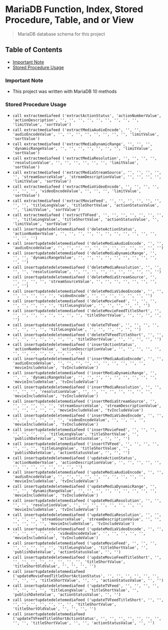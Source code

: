 # MariaDB Function, Index, Stored Procedure, Table, and or View
> MariaDB database schema for this project

## Table of Contents
* [Important Note](#important-note)
* [Stored Procedure Usage](#stored-procedure-usage)

### **Important Note**
* This project was written with MariaDB 10 methods

### Stored Procedure Usage
* `call extractmediafeed ('extractActionStatus', 'actionNumberValue', 'actionDescription', '', '', '', '', '', '', '', '', '', 'limitValue', 'sortValue')`
* `call extractmediafeed ('extractMediaAudioEncode', '', '', 'audioEncodeValue', '', '', '', '', '', '', '', '', 'limitValue', 'sortValue')`
* `call extractmediafeed ('extractMediaDynamicRange', '', '', '', 'dynamicRangeValue', '', '', '', '', '', '', '', 'limitValue', 'sortValue')`
* `call extractmediafeed ('extractMediaResolution', '', '', '', '', 'resolutionValue', '', '', '', '', '', '', 'limitValue', 'sortValue')`
* `call extractmediafeed ('extractMediaStreamSource', '', '', '', '', '', 'streamSourceValue', 'streamDescriptionValue', '', '', '', '', 'limitValue', 'sortValue')`
* `call extractmediafeed ('extractMediaVideoEncode', '', '', '', '', '', '', '', 'videoEncodeValue', '', '', '', 'limitValue', 'sortValue')`
* `call extractmediafeed ('extractMovieFeed', '', '', '', '', '', '', '', '', 'titleLongValue', 'titleShortValue', 'actionStatusValue', '', 'limitValue', 'sortValue')`
* `call extractmediafeed ('extractTVFeed', '', '', '', '', '', '', '', '', 'titleLongValue', 'titleShortValue', 'actionStatusValue', '', 'limitValue', 'sortValue')`
* `call insertupdatedeletemediafeed ('deleteActionStatus', 'actionNumberValue', '', '', '', '', '', '', '', '', '', '', '', '', '', '')`
* `call insertupdatedeletemediafeed ('deleteMediaAudioEncode', '', '', 'audioEncodeValue', '', '', '', '', '', '', '', '', '', '', '', '')`
* `call insertupdatedeletemediafeed ('deleteMediaDynamicRange', '', '', '', 'dynamicRangeValue', '', '', '', '', '', '', '', '', '', '', '')`
* `call insertupdatedeletemediafeed ('deleteMediaResolution', '', '', '', '', 'resolutionValue', '', '', '', '', '', '', '', '', '', '')`
* `call insertupdatedeletemediafeed ('deleteMediaStreamSource', '', '', '', '', '', 'streamSourceValue', '', '', '', '', '', '', '', '', '')`
* `call insertupdatedeletemediafeed ('deleteMediaVideoEncode', '', '', '', '', '', '', '', 'videoEncode', '', '', '', '', '', '', '')`
* `call insertupdatedeletemediafeed ('deleteMovieFeed', '', '', '', '', '', '', '', '', 'titleLongValue', '', '', '', '', '', '')`
* `call insertupdatedeletemediafeed ('deleteMovieFeedTitleShort', '', '', '', '', '', '', '', '', '', 'titleShortValue', '', '', '', '', '')`
* `call insertupdatedeletemediafeed ('deleteTVFeed', '', '', '', '', '', '', '', '', 'titleLongValue', '', '', '', '', '', '')`
* `call insertupdatedeletemediafeed ('deleteTVFeedTitleShort', '', '', '', '', '', '', '', '', '', 'titleShortValue', '', '', '', '', '')`
* `call insertupdatedeletemediafeed ('insertActionStatus', 'actionNumberValue', 'actionDescriptionValue', '', '', '', '', '', '', '', '', '', '', '', '', '')`
* `call insertupdatedeletemediafeed ('insertMediaAudioEncode', '', '', 'audioEncodeValue', '', '', '', '', '', '', '', '', '', '', 'movieIncludeValue', 'tvIncludeValue')`
* `call insertupdatedeletemediafeed ('insertMediaDynamicRange', '', '', '', 'dynamicRangeValue', '', '', '', '', '', '', '', '', '', 'movieIncludeValue', 'tvIncludeValue')`
* `call insertupdatedeletemediafeed ('insertMediaResolution', '', '', '', '', '', 'resolutionValue', '', '', '', '', '', '', '', '', 'movieIncludeValue', 'tvIncludeValue')`
* `call insertupdatedeletemediafeed ('insertMediaStreamSource', '', '', '', '', '', '', 'streamSourceValue', 'streamDescriptionValue', '', '', '', '', '', 'movieIncludeValue', 'tvIncludeValue')`
* `call insertupdatedeletemediafeed ('insertMediaVideoEncode', '', '', '', '', '', '', '', '', 'videoEncodeValue', '', '', '', '', 'movieIncludeValue', 'tvIncludeValue')`
* `call insertupdatedeletemediafeed ('insertMovieFeed', '', '', '', '', '', '', '', 'titleLongValue', 'titleShortValue', '', 'publishDateValue', 'actionStatusValue', '', '', '')`
* `call insertupdatedeletemediafeed ('insertTVFeed', '', '', '', '', '', '', '', 'titleLongValue', 'titleShortValue', '', 'publishDateValue', 'actionStatusValue', '', '', '')`
* `call insertupdatedeletemediafeed ('updateActionStatus', 'actionNumberValue', 'actionDescriptionValue', '', '', '', '', '', '', '', '', '', '', '', '', '')`
* `call insertupdatedeletemediafeed ('updateMediaAudioEncode', '', '', 'audioEncodeValue', '', '', '', '', '', '', '', '', '', '', 'movieIncludeValue', 'tvIncludeValue')`
* `call insertupdatedeletemediafeed ('updateMediaDynamicRange', '', '', '', 'dynamicRangeValue', '', '', '', '', '', '', '', '', '', 'movieIncludeValue', 'tvIncludeValue')`
* `call insertupdatedeletemediafeed ('updateMediaResolution', '', '', '', '', 'resolutionValue', '', '', '', '', '', '', '', '', 'movieIncludeValue', 'tvIncludeValue')`
* `call insertupdatedeletemediafeed ('updateMediaResolution', '', '', '', '', '', 'streamSourceValue', 'streamDescriptionValue', '', '', '', '', '', '', 'movieIncludeValue', 'tvIncludeValue')`
* `call insertupdatedeletemediafeed ('updateMediaVideoEncode', '', '', '', '', '', '', '', 'videoEncodeValue', '', '', '', '', '', 'movieIncludeValue', 'tvIncludeValue')`
* `call insertupdatedeletemediafeed ('updateMovieFeed', '', '', '', '', '', '', '', '', 'titleLongValue', 'titleShortValue', '', 'publishDateValue', 'actionStatusValue', '', '')`
* `call insertupdatedeletemediafeed ('updateMovieFeedTitleShort', '', '', '', '', '', '', '', '', '', 'titleShortValue', 'titleShortOldValue', '', '', '', '')`
* `call insertupdatedeletemediafeed ('updateMovieFeedTitleShortActionStatus', '', '', '', '', '', '', '', '', '', 'titleShortValue', '', '', 'actionStatusValue', '', '')`
* `call insertupdatedeletemediafeed ('updateTVFeed', '', '', '', '', '', '', '', '', 'titleLongValue', 'titleShortValue', '', 'publishDateValue', 'actionStatusValue', '', '')`
* `call insertupdatedeletemediafeed ('updateTVFeedTitleShort', '', '', '', '', '', '', '', '', '', 'titleShortValue', 'titleShortOldValue', '', '', '', '')`
* `call insertupdatedeletemediafeed ('updateTVFeedTitleShortActionStatus', '', '', '', '', '', '', '', '', '', 'titleShortValue', '', '', 'actionStatusValue', '', '')`
